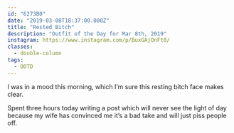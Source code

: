 ```yaml
---
id: "6273B0"
date: "2019-03-08T18:37:00.000Z"
title: "Rested Bitch"
description: "Outfit of the Day for Mar 8th, 2019"
instagram: https://www.instagram.com/p/BuxGAjOnFt0/
classes:
  - double-column
tags:
  - OOTD
---
```

I was in a mood this morning, which I’m sure this resting bitch face makes clear.

Spent three hours today writing a post which will never see the light of day because my wife has convinced me it’s a bad take and will just piss people off.
